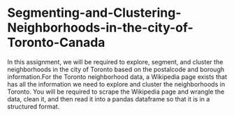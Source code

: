 # Segmenting-and-Clustering-Neighborhoods-in-the-city-of-Toronto-Canada
In this assignment, we will be required to explore, segment, and cluster the neighborhoods in the city of Toronto based on the postalcode and borough information.For the Toronto neighborhood data, a Wikipedia page exists that has all the information we need to explore and cluster the neighborhoods in Toronto. You will be required to scrape the Wikipedia page and wrangle the data, clean it, and then read it into a pandas  dataframe so that it is in a structured format.
